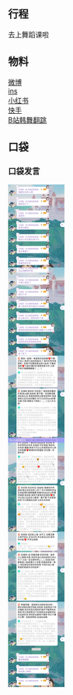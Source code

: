 ## 行程
去上舞蹈课啦

## 物料
[微博](https://weibo.com/5228056212/LfCyO4L6A)<br>
[ins](https://www.instagram.com/p/CZ_3N1SvbJK/?utm_source=ig_web_copy_link)<br>
[小红书](http://www.xiaohongshu.com/discovery/item/620b9aef000000002103b79e)<br>
[快手](https://www.kuaishou.com/short-video/3xkweevxmzvzjwy)<br>
[B站韩舞翻跳](https://www.bilibili.com/video/BV1Xa411k7qd)
## 口袋
### 口袋发言
![口袋发言](./pocket48/imgs/messages1.jpeg)<br>